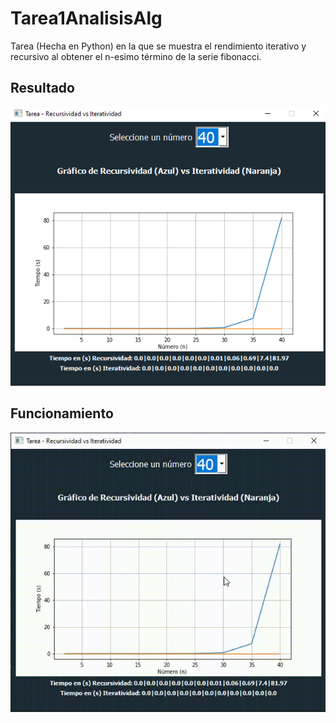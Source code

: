 # Tarea1AnalisisAlg
Tarea (Hecha en Python) en la que se muestra el rendimiento iterativo y recursivo al obtener el n-esimo término de la serie fibonacci.

Resultado
-

![Resultado](/Capturas/Resultado.png)


Funcionamiento
-

![Funcionamiento](/Capturas/Funcionamiento.gif)
 
